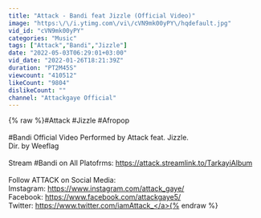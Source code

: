 ```yaml
---
title: "Attack - Bandi feat Jizzle (Official Video)"
image: "https:\/\/i.ytimg.com\/vi\/cVN9mk00yPY\/hqdefault.jpg"
vid_id: "cVN9mk00yPY"
categories: "Music"
tags: ["Attack","Bandi","Jizzle"]
date: "2022-05-03T06:29:01+03:00"
vid_date: "2022-01-26T18:21:39Z"
duration: "PT2M45S"
viewcount: "410512"
likeCount: "9804"
dislikeCount: ""
channel: "Attackgaye Official"
---
```

{% raw %}#Attack #Jizzle #Afropop<br /><br />#Bandi Official Video Performed by Attack feat. Jizzle.<br />Dir. by Weeflag<br /><br />Stream #Bandi on All Platofrms: <a rel="nofollow" target="blank" href="https://attack.streamlink.to/TarkayiAlbum">https://attack.streamlink.to/TarkayiAlbum</a><br /><br />Follow ATTACK on Social Media:<br />Imstagram: <a rel="nofollow" target="blank" href="https://www.instagram.com/attack_gaye/">https://www.instagram.com/attack_gaye/</a><br />Facebook: <a rel="nofollow" target="blank" href="https://www.facebook.com/attackgaye5/">https://www.facebook.com/attackgaye5/</a><br />Twitter: <a rel="nofollow" target="blank" href="https://www.twitter.com/iamAttack_">https://www.twitter.com/iamAttack_</a>{% endraw %}
